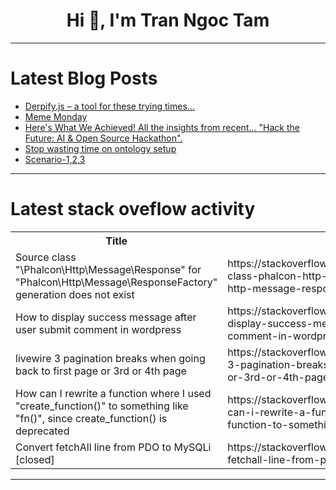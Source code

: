 <h1 align="center">Hi 👋, I'm Tran Ngoc Tam</h1>

---

# Latest Blog Posts 
<!-- BLOG-POST-LIST:START -->
- [Derpify.js – a tool for these trying times…](https://dev.to/codepo8/derpifyjs-a-tool-for-these-trying-times-4gmg)
- [Meme Monday](https://dev.to/ben/meme-monday-419k)
- [Here&#39;s What We Achieved! All the insights from recent… &quot;Hack the Future: AI &amp; Open Source Hackathon&quot;.](https://dev.to/abdibrokhim/heres-what-we-achieved-all-the-insights-from-recent-hack-the-future-ai-open-source-15p4)
- [Stop wasting time on ontology setup](https://dev.to/falkordb/stop-wasting-time-on-ontology-setup-2m1h)
- [Scenario-1,2,3](https://dev.to/neelakandan_ravi_2000/scenario-5hec)
<!-- BLOG-POST-LIST:END -->

---

# Latest stack oveflow activity
<table>
  <tr><th>Title</th><th>Link</th></tr>
  <!-- STACKOVERFLOW:START --><tr><td>Source class &quot;\Phalcon\Http\Message\Response&quot; for &quot;Phalcon\Http\Message\ResponseFactory&quot; generation does not exist</td><td>https://stackoverflow.com/questions/79390917/source-class-phalcon-http-message-response-for-phalcon-http-message-response</td></tr><tr><td>How to display success message after user submit comment in wordpress</td><td>https://stackoverflow.com/questions/79390893/how-to-display-success-message-after-user-submit-comment-in-wordpress</td></tr><tr><td>livewire 3 pagination breaks when going back to first page or 3rd or 4th page</td><td>https://stackoverflow.com/questions/79390879/livewire-3-pagination-breaks-when-going-back-to-first-page-or-3rd-or-4th-page</td></tr><tr><td>How can I rewrite a function where I used &quot;create_function&lpar;&rpar;&quot; to something like &quot;fn&lpar;&rpar;&quot;, since create_function&lpar;&rpar; is deprecated</td><td>https://stackoverflow.com/questions/79390851/how-can-i-rewrite-a-function-where-i-used-create-function-to-something-like</td></tr><tr><td>Convert fetchAll line from PDO to MySQLi [closed]</td><td>https://stackoverflow.com/questions/79390789/convert-fetchall-line-from-pdo-to-mysqli</td></tr><!-- STACKOVERFLOW:END -->
</table>

---


